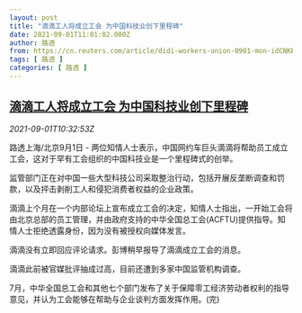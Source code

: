 ```yaml
---
layout: post
title: "滴滴工人将成立工会 为中国科技业创下里程碑"
date: 2021-09-01T11:01:02.000Z
author: 路透
from: https://cn.reuters.com/article/didi-workers-union-0901-mon-idCNKBS2FX355
tags: [ 路透 ]
categories: [ 路透 ]
---
```

<!--1630494062000-->
[滴滴工人将成立工会 为中国科技业创下里程碑](https://cn.reuters.com/article/didi-workers-union-0901-mon-idCNKBS2FX355)
------

<div>
<div><i>2021-09-01T10:32:53Z</i></div><p>路透上海/北京9月1日 - 两位知情人士表示，中国网约车巨头滴滴将帮助员工成立工会，这对于罕有工会组织的中国科技业是一个里程碑式的创举。</p><p>监管部门正在对中国一些大型科技公司采取整治行动，包括开展反垄断调查和罚款，以及抨击剥削工人和侵犯消费者权益的企业政策。</p><p>滴滴上个月在一个内部论坛上宣布成立工会的决定，知情人士指出，一开始工会将由北京总部的员工管理，并由政府支持的中华全国总工会(ACFTU)提供指导。知情人士拒绝透露身份，因为没有被授权向媒体发言。</p><p>滴滴没有立即回应评论请求。彭博稍早报导了滴滴成立工会的消息。</p><p>滴滴此前被官媒批评抽成过高，目前还遭到多家中国监管机构调查。</p><p>7月，中华全国总工会和其他七个部门发布了关于保障零工经济劳动者权利的指导意见，并认为工会能够在帮助与企业谈判方面发挥作用。(完)</p>
</div>
